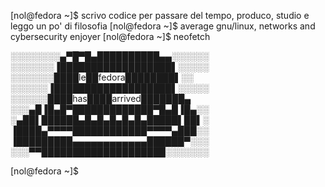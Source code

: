 [nol@fedora ~]$ scrivo codice per passare del tempo, produco, studio e leggo un po' di filosofia
[nol@fedora ~]$ average gnu/linux, networks and cybersecurity enjoyer
[nol@fedora ~]$ neofetch

░░░░░░░░▄▀█▀█▄██████████▄▄░░░░░░
░░░░░░░▐██████████████████▌░░░░░
░░░░░░░████le██fedora████████▌░░
░░░░░░▐███████████████████▌░░░░░
░░░░░░████has████arrived███████▄
░░░▄█▐█▄█▀█████████████▀█▄█▐█▄░░
░▄██▌██████▄█▄█▄█▄█▄█▄█████▌██▌░
▐████▄▀▀▀▀████████████▀▀▀▀▄███░░
▐█████████▄▄▄▄▄▄▄▄▄▄▄▄██████▀░░░
░░░▀▀████████████████████░░░░░░░

[nol@fedora ~]$ 
